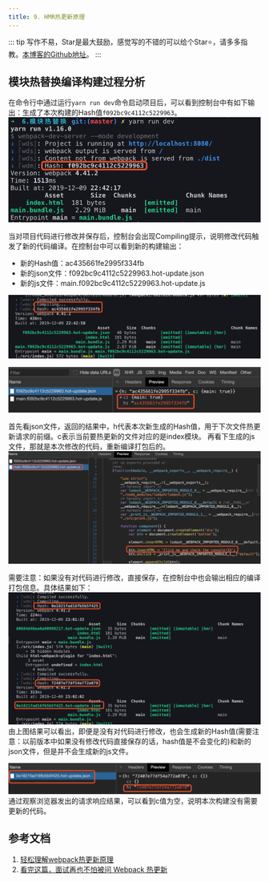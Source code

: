 ```yaml
---
title: 9. HMR热更新原理
---
```

::: tip
写作不易，Star是最大鼓励，感觉写的不错的可以给个Star⭐，请多多指教。[本博客的Github地址](https://github.com/liujie2019/VuePress-Blog)。
:::
## 模块热替换编译构建过程分析
在命令行中通过运行`yarn run dev`命令启动项目后，可以看到控制台中有如下输出：生成了本次构建的Hash值`f092bc9c4112c5229963`。
![](https://github.com/liujie2019/static_data/blob/master/img/20191209224850.png?raw=true)

当对项目代码进行修改并保存后，控制台会出现Compiling提示，说明修改代码触发了新的代码编译。在控制台中可以看到新的构建输出：
* 新的Hash值：ac435661fe2995f334fb
* 新的json文件：f092bc9c4112c5229963.hot-update.json
* 新的js文件：main.f092bc9c4112c5229963.hot-update.js

![](https://github.com/liujie2019/static_data/blob/master/img/20191209225353.png?raw=true)

![](https://github.com/liujie2019/static_data/blob/master/img/20191209225829.png?raw=true)

首先看json文件，返回的结果中，h代表本次新生成的Hash值，用于下次文件热更新请求的前缀。c表示当前要热更新的文件对应的是index模块。
再看下生成的js文件，那就是本次修改的代码，重新编译打包后的。
![](https://github.com/liujie2019/static_data/blob/master/img/20191209225942.png?raw=true)

需要注意：如果没有对代码进行修改，直接保存，在控制台中也会输出相应的编译打包信息。具体结果如下：
![](https://github.com/liujie2019/static_data/blob/master/img/20191209230314.png?raw=true)
由上图结果可以看出，即便是没有对代码进行修改，也会生成新的Hash值(需要注意：以前版本中如果没有修改代码直接保存的话，hash值是不会变化的)和新的json文件，但是并不会生成新的js文件。

![](https://github.com/liujie2019/static_data/blob/master/img/20191209230348.png?raw=true)
通过观察浏览器发出的请求响应结果，可以看到c值为空，说明本次构建没有需要更新的代码。

## 参考文档
1. [轻松理解webpack热更新原理](https://juejin.im/post/5de0cfe46fb9a071665d3df0)
2. [看完这篇，面试再也不怕被问 Webpack 热更新](https://juejin.im/post/5d8b755fe51d45781332e919)